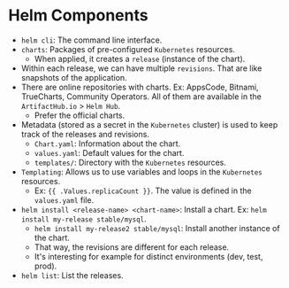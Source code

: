 # Helm Components

- `helm cli`: The command line interface.
- `charts`: Packages of pre-configured `Kubernetes` resources.
  - When applied, it creates a `release` (instance of the chart).
- Within each release, we can have multiple `revisions`. That are like snapshots of the application.
- There are online repositories with charts. Ex: AppsCode, Bitnami, TrueCharts, Community Operators. All of them are available in the `ArtifactHub.io` > `Helm Hub`.
  - Prefer the official charts.
- Metadata (stored as a secret in the `Kubernetes` cluster) is used to keep track of the releases and revisions.
  - `Chart.yaml`: Information about the chart.
  - `values.yaml`: Default values for the chart.
  - `templates/`: Directory with the `Kubernetes` resources.
- `Templating`: Allows us to use variables and loops in the `Kubernetes` resources.
  - Ex: `{{ .Values.replicaCount }}`. The value is defined in the `values.yaml` file.
- `helm install <release-name> <chart-name>`: Install a chart. Ex: `helm install my-release stable/mysql`.
  - `helm install my-release2 stable/mysql`: Install another instance of the chart.
  - That way, the revisions are different for each release.
  - It's interesting for example for distinct environments (dev, test, prod).
- `helm list`: List the releases.
